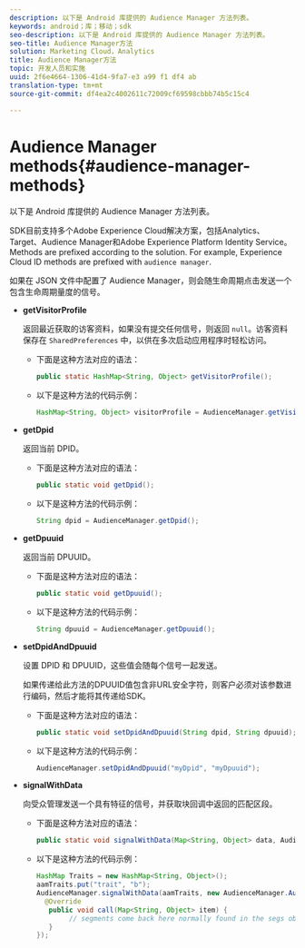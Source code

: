 ```yaml
---
description: 以下是 Android 库提供的 Audience Manager 方法列表。
keywords: android；库；移动；sdk
seo-description: 以下是 Android 库提供的 Audience Manager 方法列表。
seo-title: Audience Manager方法
solution: Marketing Cloud，Analytics
title: Audience Manager方法
topic: 开发人员和实施
uuid: 2f6e4664-1306-41d4-9fa7-e3 a99 f1 df4 ab
translation-type: tm+mt
source-git-commit: df4ea2c4002611c72009cf69598cbbb74b5c15c4

---
```



# Audience Manager methods{#audience-manager-methods}

以下是 Android 库提供的 Audience Manager 方法列表。

SDK目前支持多个Adobe Experience Cloud解决方案，包括Analytics、Target、Audience Manager和Adobe Experience Platform Identity Service。Methods are prefixed according to the solution. For example, Experience Cloud ID methods are prefixed with `audience manager`.

如果在 JSON 文件中配置了 Audience Manager，则会随生命周期点击发送一个包含生命周期量度的信号。

* **getVisitorProfile**

   返回最近获取的访客资料，如果没有提交任何信号，则返回 `null`。访客资料保存在 `SharedPreferences` 中，以供在多次启动应用程序时轻松访问。

   * 下面是这种方法对应的语法：

      ```java
      public static HashMap<String, Object> getVisitorProfile(); 
      ```

   * 以下是这种方法的代码示例：

      ```java
      HashMap<String, Object> visitorProfile = AudienceManager.getVisitorProfile(); 
      ```

* **getDpid**

   返回当前 DPID。

   * 下面是这种方法对应的语法：

      ```java
      public static void getDpid(); 
      ```

   * 以下是这种方法的代码示例：

      ```java
      String dpid = AudienceManager.getDpid(); 
      ```

* **getDpuuid**

   返回当前 DPUUID。

   * 下面是这种方法对应的语法：

      ```java
      public static void getDpuuid(); 
      ```

   * 以下是这种方法的代码示例：

      ```java
      String dpuuid = AudienceManager.getDpuuid(); 
      ```

* **setDpidAndDpuuid**

   设置 DPID 和 DPUUID，这些值会随每个信号一起发送。

   如果传递给此方法的DPUUID值包含非URL安全字符，则客户必须对该参数进行编码，然后才能将其传递给SDK。

   * 下面是这种方法对应的语法：

      ```java
      public static void setDpidAndDpuuid(String dpid, String dpuuid); 
      ```

   * 以下是这种方法的代码示例：

      ```java
      AudienceManager.setDpidAndDpuuid("myDpid", "myDpuuid"); 
      ```

* **signalWithData**

   向受众管理发送一个具有特征的信号，并获取块回调中返回的匹配区段。

   * 下面是这种方法对应的语法：

      ```java
      public static void signalWithData(Map<String, Object> data, AudienceManagerCallback<Map<String, Object>> callback);
      ```

   * 以下是这种方法的代码示例：

      ```java
      HashMap Traits = new HashMap<String, Object>();
      aamTraits.put("trait", "b");
      AudienceManager.signalWithData(aamTraits, new AudienceManager.AudienceManagerCallback<Map<String, Object>> () {
        @Override
         public void call(Map<String, Object> item) { 
              // segments come back here normally found in the segs object of your json 
         }
      });
      ```
